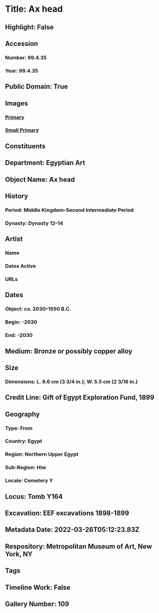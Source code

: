 # Title: Ax head
## Highlight: False
## Accession
### Number: 99.4.35
### Year: 99.4.35
## Public Domain: True
## Images
### [Primary](https://images.metmuseum.org/CRDImages/eg/original/99.4.35.jpg)
### [Small Primary](https://images.metmuseum.org/CRDImages/eg/web-large/99.4.35.jpg)
## Constituents
## Department: Egyptian Art
## Object Name: Ax head
## History
### Period: Middle Kingdom–Second Intermediate Period
### Dynasty: Dynasty 12–14
## Artist
### Name
### Dates Active
### URLs
## Dates
### Object: ca. 2030–1550 B.C.
### Begin: -2030
### End: -2030
## Medium: Bronze or possibly copper alloy
## Size
### Dimensions: L. 9.6 cm (3 3/4 in.); W. 5.5 cm  (2 3/16 in.)
## Credit Line: Gift of Egypt Exploration Fund, 1899
## Geography
### Type: From
### Country: Egypt
### Region: Northern Upper Egypt
### Sub-Region: Hiw
### Locale: Cemetery Y
## Locus: Tomb Y164
## Excavation: EEF excavations 1898-1899
## Metadata Date: 2022-03-26T05:12:23.83Z
## Respository: Metropolitan Museum of Art, New York, NY
## Tags
## Timeline Work: False
## Gallery Number: 109